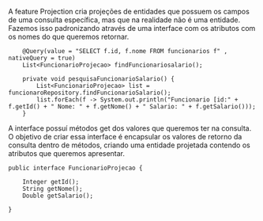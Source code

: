 A feature Projection cria projeções de entidades que possuem os campos de uma consulta específica, mas que na realidade não é uma entidade. Fazemos isso padronizando através de uma interface com os atributos com os nomes do que queremos retornar.
```
	@Query(value = "SELECT f.id, f.nome FROM funcionarios f" , nativeQuery = true)
	List<FuncionarioProjecao> findFuncionariosalario();
```

```
	private void pesquisaFuncionarioSalario() {
		List<FuncionarioProjecao> list = funcionaroRepository.findFuncionarioSalario();
		list.forEach(f -> System.out.println("Funcionario [id:" + f.getId() + " Nome: " + f.getNome() + " Salario: " + f.getSalario()));
	}
```

A interface possuí métodos get dos valores que queremos ter na consulta. O objetivo de criar essa interface é encapsular os valores de retorno da consulta dentro de métodos, criando uma entidade projetada contendo os atributos que queremos apresentar.
```
public interface FuncionarioProjecao {

	Integer getId();
	String getNome();
	Double getSalario();
	
}
```